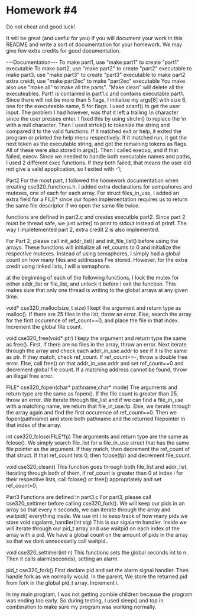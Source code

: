 # Homework #4
Do not cheat and good luck!

It will be great (and useful for you) if you will document your work in this README and write a sort of documentation for your homework. We may give few extra credits for good documentation.

---Documentation---
To make part1, use "make part1" to create "part1" executable
To make part2, use "make part2" to create "part2" executable
to make part3, use "make part3" to create "part3" executable
to make part2 extra creidt, use "make part2ec" to make "part2ec"  executable
You make also use "make all" to make all the parts".
"Make clean" will delete all the executeables.
Part1 is contained in part1.c and contains executable part1.
Since there will not be more than 5 flags, I initialize my args[6] with size 6, one for the executeable name, 5 for flags.
I used scanf() to get the user input. The problem I had however, was that it left a trailing \n character since the user 
presses enter.
I fixed this by using strchr() to replace the \n with a null character.
Then I used strtok() to tokenize the string and compared it to the valid functions.
If it matched exit or help, it exited the program or printed the help menu respectively.
If it matched run, it got the next token as the executable string, and got the remaining tokens as flags.
All of these were also stored in args[].
Then I called execvp, and if that failed, execv.
Since we needed to handle both executable names and paths, I used 2 different exec functions.
If they both failed, that means the user did not give a valid appplication, so I exited with -1;


Part2
For the most part, I followed the homework documentation when creating cse320_functions.h.
I added extra declarations for sempahores and mutexes, one of each for each array.
For struct files_in_use, I added an extra field for a FILE* since our fopen implementation
requires us to return the same file descriptor if we open the same file twice.

functions are defined in part2.c and creates executble part2.
Since part 2 must be thread safe, we just write() to print to stdout instead of printf.
The way I impletemented part 2, extra credit 2 is also implemented.

For Part 2, please call init_addr_list() and init_file_list() before using the arrays.
These functions will initialize all ref_counts to 0 and initialize the respective mutexes.
Instead of using semaphores, I simply had a global count on how many files and addresses I've stored.
However, for the extra credit using linked lists, I will a semaphore.

at the beginning of each of the following functions, I lock the mutex for either addr_list or file_list, and
unlock it before I exit the function. This makes sure that only one thread is writing to the global arrays
at any given time.

void* cse320_malloc(size_t size)
I kept the argument and return type as malloc(). If there are 25 files in the list, throw an error.
Else, search the array for the first occurence of ref_count==0, and place the file in that index.
Increment the global file count.

void cse320_free(void* ptr)
I kepy the argument and return type the same as free(). First, if there are no files in the array,
throw an error. Next iterate through the array and check each addr_in_use.addr to see if it is the same
as ptr. If they match, check ref_count. If ref_count==-, throw a double free error. Else, call free() on 
that addr_in_use.addr and set ref_count==0 and decrement global file count. 
If a matching address cannot be found, throw an illegal free error.

FILE* cse320_fopen(char* pathname,char* mode)
The arguments and return type are the same as fopen(). If the file count is greater than 25, throw an error.
We iterate through file_list and if we can find a file_in_use with a matching name, we return that file_in_use.fp.
Else, we iterate through the array again and find the first occurence of ref_count==0. Then we fopen(pathname) and
store both pathname and the returned filepointer in that index of the array.

int cse320_fclose(FILE*fp)
The arguments and return type are the same as fclose(). We simply search file_list for a file_in_use struct that
has the same file pointer as the argument. If they match, then decrement the ref_count of that struct. If that ref_count
hits 0, then fclose(fp) and decrement file_count.

void cse320_clean()
This function goes through both file_list and addr_list. Iterating through both of them, if ref_count is greater
than 0 at index i for their respective lists, call fclose() or free() appropriately and set ref_count=0; 


Part3
Functions are defined in part3.c
For part3, please call cse320_settimer before calling cse320_fork().
We will keep our pids in an array so that every n seconds, we can iterate through the array and waitpid()
everything insde.
We use int i to keep track of how many pids we store
void sigalarm_handler(int sig)
This is our sigalarm handler. Inside we will iterate through our pid_t array and use waitpid on each index of the array
with a pid. We have a global count on the amount of pids in the array so that we dont unnecesarily call waitpid..

void cse320_settimer(int n)
This functions sets the global seconds int to n. Then it calls alarm(seconds), setting an alarm.

pid_t cse320_fork()
First declare pid and set the alarm signal handler. Then handle fork as we normally would. In the parent,
We store the returned pid from fork in the global pid_t array. Increment i.

In my main program, I was not getting zombie children because the program was ending too early. So during testing,
I used sleep() and top in combination to make sure my program was working normally.

